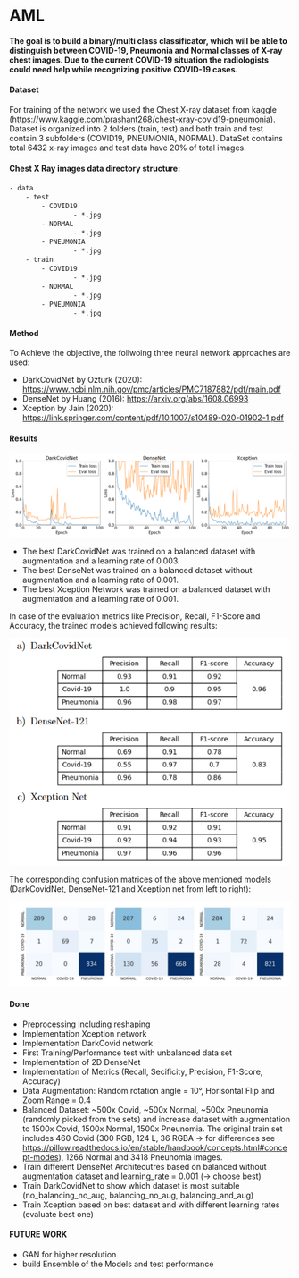# AML

#### The goal is to build a binary/multi class classificator, which will be able to distinguish between COVID-19, Pneumonia and Normal classes of X-ray chest images. Due to the current COVID-19 situation the radiologists could need help while recognizing positive COVID-19 cases.

#### Dataset
For training of the network we used the Chest X-ray dataset from kaggle (https://www.kaggle.com/prashant268/chest-xray-covid19-pneumonia). Dataset is organized into 2 folders (train, test) and both train and test contain 3 subfolders (COVID19, PNEUMONIA, NORMAL). DataSet contains total 6432 x-ray images and test data have 20% of total images.

#### Chest X Ray images data directory structure:
	- data 
		- test
			- COVID19
       				- *.jpg
			- NORMAL
       				- *.jpg
			- PNEUMONIA
       				- *.jpg
		- train
			- COVID19
       				- *.jpg
			- NORMAL
       				- *.jpg
			- PNEUMONIA
       				- *.jpg


#### Method

To Achieve the objective, the follwoing three neural network approaches are used:

- DarkCovidNet by Ozturk (2020): https://www.ncbi.nlm.nih.gov/pmc/articles/PMC7187882/pdf/main.pdf
- DenseNet by Huang (2016): https://arxiv.org/abs/1608.06993
- Xception by Jain (2020): https://link.springer.com/content/pdf/10.1007/s10489-020-01902-1.pdf

#### Results

![plot](plots/BestArchitecturesComparison_20_font_cut.png)

- The best DarkCovidNet was trained on a balanced dataset with augmentation and a learning rate of 0.003.
- The best DenseNet was trained on a balanced dataset without augmentation and a learning rate of 0.001.
- The best Xception Network was trained on a balanced dataset with augmentation and a learning rate of 0.001.

In case of the evaluation metrics like Precision, Recall, F1-Score and Accuracy, the trained models achieved following results:

![plot](Metriken.PNG)

The corresponding confusion matrices of the above mentioned models (DarkCovidNet, DenseNet-121 and Xception net from left to right): 

![plot](plots/best_models_confusion.JPG)

#### Done

- Preprocessing including reshaping
- Implementation Xception network
- Implementation DarkCovid network
- First Training/Performance test with unbalanced data set
- Implementation of 2D DenseNet
- Implementation of Metrics (Recall, Secificity, Precision, F1-Score, Accuracy)
- Data Augmentation: Random rotation angle  = 10°, Horisontal Flip and Zoom Range = 0.4
- Balanced Dataset: ~500x Covid, ~500x Normal, ~500x Pneunomia (randomly picked from the sets) and increase dataset with augmentation to 1500x Covid, 1500x Normal, 1500x Pneunomia. The original train set includes 460 Covid (300 RGB, 124 L, 36 RGBA -> for differences see https://pillow.readthedocs.io/en/stable/handbook/concepts.html#concept-modes), 1266 Normal and 3418 Pneunomia images.
- Train different DenseNet Architecutres based on balanced without augmentation dataset and learning_rate = 0.001 (-> choose best)
- Train DarkCovidNet to show which dataset is most suitable (no_balancing_no_aug, balancing_no_aug, balancing_and_aug)
- Train Xception based on best dataset and with different learning rates (evaluate best one)

#### FUTURE WORK
- GAN for higher resolution	
- build Ensemble of the Models and test performance
